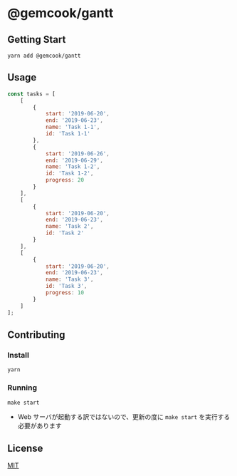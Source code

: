 # @gemcook/gantt


## Getting Start


`yarn add @gemcook/gantt`


## Usage


```js
const tasks = [
    [
        {
            start: '2019-06-20',
            end: '2019-06-23',
            name: 'Task 1-1',
            id: 'Task 1-1'
        },
        {
            start: '2019-06-26',
            end: '2019-06-29',
            name: 'Task 1-2',
            id: 'Task 1-2',
            progress: 20
        }
    ],
    [
        {
            start: '2019-06-20',
            end: '2019-06-23',
            name: 'Task 2',
            id: 'Task 2'
        }
    ],
    [
        {
            start: '2019-06-20',
            end: '2019-06-23',
            name: 'Task 3',
            id: 'Task 3',
            progress: 10
        }
    ]
];
```


## Contributing


### Install


`yarn`


### Running


`make start`


- Web サーバが起動する訳ではないので、更新の度に `make start` を実行する必要があります


## License


[MIT](https://github.com/gemcook/gantt/blob/release/LICENSE)

